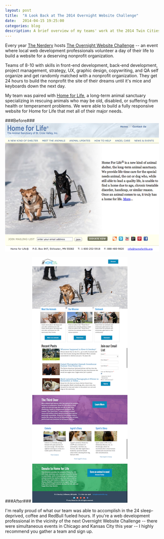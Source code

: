 ```yaml
---
layout: post
title:  "A Look Back at The 2014 Overnight Website Challenge"
date:   2014-04-15 19:25:00
categories: blog
description: A brief overview of my teams' work at the 2014 Twin Cities <a href="http://tc2014.overnightwebsitechallenge.com/">Overnight Website&nbsp;Challenge</a>.
---
```

Every year [The Nerdery][nerdery-home] hosts [The Overnight Website Challenge][owc-home] -- an event where local web development professionals volunteer a day of their life to build a website for a deserving nonprofit&nbsp;organization.

Teams of 8-10 with skills in front-end development, back-end development, project management, strategy, UX, graphic design, copywriting, and QA self organize and get randomly matched with a nonprofit organization. They get 24 hours to build the nonprofit the site of their dreams until it's mice and keyboards down the next&nbsp;day.

My team was paired with [Home for Life][hfl-owc], a long-term animal sanctuary specializing in rescuing animals who may be old, disabled, or suffering from health or temperament problems. We were able to build a fully responsive website for Home for Life that met all of their major&nbsp;needs.

###Before###
![Home for Life: Before](/public/img/hfl-before.png)

###After###
![Home for Life: After](/public/img/hfl-after.png)

I'm really proud of what our team was able to accomplish in the 24 sleep-deprived, coffee and RedBull fueled hours.  If you're a web development professional in the vicinity of the next Overnight Website Challenge -- there were simultaneous events in Chicago and Kansas City this year -- I highly recommend you gather a team and sign&nbsp;up.

[owc-home]: http://tc2014.overnightwebsitechallenge.com
[hfl-owc]: http://tc2014.overnightwebsitechallenge.com/nonprofits/559
[nerdery-home]: http://nerdery.com/
